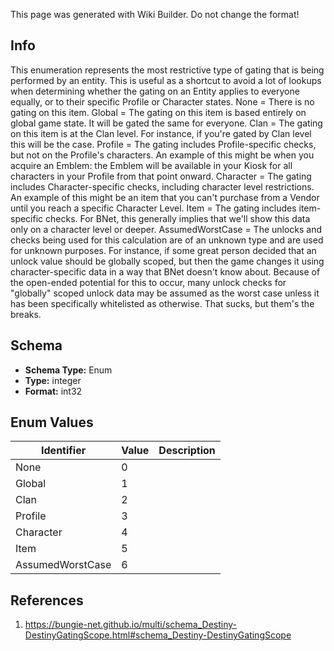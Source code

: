 <span class="wiki-builder">This page was generated with Wiki Builder. Do not change the format!</span>

## Info
This enumeration represents the most restrictive type of gating that is being performed by an entity. This is useful as a shortcut to avoid a lot of lookups when determining whether the gating on an Entity applies to everyone equally, or to their specific Profile or Character states. None = There is no gating on this item. Global = The gating on this item is based entirely on global game state. It will be gated the same for everyone. Clan = The gating on this item is at the Clan level. For instance, if you're gated by Clan level this will be the case. Profile = The gating includes Profile-specific checks, but not on the Profile's characters. An example of this might be when you acquire an Emblem: the Emblem will be available in your Kiosk for all characters in your Profile from that point onward. Character = The gating includes Character-specific checks, including character level restrictions. An example of this might be an item that you can't purchase from a Vendor until you reach a specific Character Level. Item = The gating includes item-specific checks. For BNet, this generally implies that we'll show this data only on a character level or deeper. AssumedWorstCase = The unlocks and checks being used for this calculation are of an unknown type and are used for unknown purposes. For instance, if some great person decided that an unlock value should be globally scoped, but then the game changes it using character-specific data in a way that BNet doesn't know about. Because of the open-ended potential for this to occur, many unlock checks for &quot;globally&quot; scoped unlock data may be assumed as the worst case unless it has been specifically whitelisted as otherwise. That sucks, but them's the breaks.

## Schema
* **Schema Type:** Enum
* **Type:** integer
* **Format:** int32

## Enum Values
Identifier | Value | Description
---------- | ----- | -----------
None | 0 | 
Global | 1 | 
Clan | 2 | 
Profile | 3 | 
Character | 4 | 
Item | 5 | 
AssumedWorstCase | 6 | 

## References
1. https://bungie-net.github.io/multi/schema_Destiny-DestinyGatingScope.html#schema_Destiny-DestinyGatingScope
